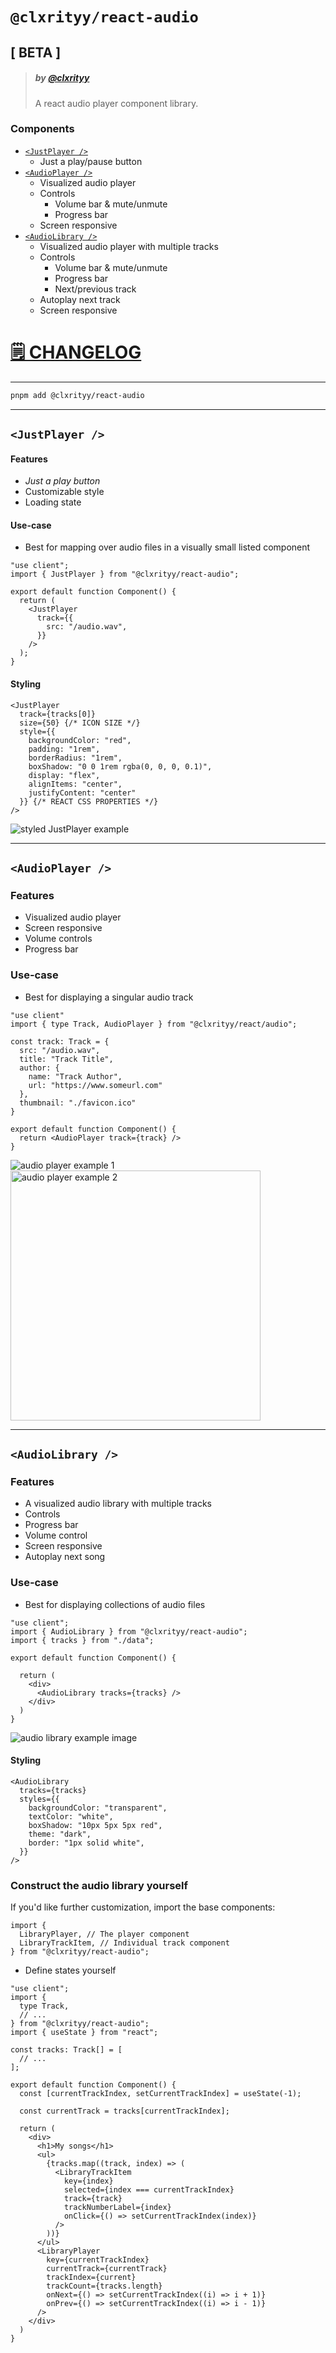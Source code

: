 # `@clxrityy/react-audio`
## [ BETA ]

> ##### by [@clxrityy](https://github.com/clxrityy)
> A react audio player component library.

### Components

- [`<JustPlayer />`](#justplayer-)
  - Just a play/pause button
- [`<AudioPlayer />`](#audioplayer-)
  - Visualized audio player
  - Controls
    - Volume bar & mute/unmute
    - Progress bar
  - Screen responsive
- [`<AudioLibrary />`](#audiolibrary-)
  - Visualized audio player with multiple tracks
  - Controls
    - Volume bar & mute/unmute
    - Progress bar
    - Next/previous track
  - Autoplay next track
  - Screen responsive


# [🗒️ CHANGELOG](/CHANGELOG.md)

---
```zsh
pnpm add @clxrityy/react-audio
```

---

## `<JustPlayer />`

#### Features
- *Just a play button*
- Customizable style
- Loading state

#### Use-case
- Best for mapping over audio files in a visually small listed component

```tsx
"use client";
import { JustPlayer } from "@clxrityy/react-audio";

export default function Component() {
  return (
    <JustPlayer
      track={{
        src: "/audio.wav",
      }}
    />
  );
}
```

#### Styling

```tsx
<JustPlayer 
  track={tracks[0]} 
  size={50} {/* ICON SIZE */}
  style={{
    backgroundColor: "red",
    padding: "1rem",
    borderRadius: "1rem",
    boxShadow: "0 0 1rem rgba(0, 0, 0, 0.1)",
    display: "flex",
    alignItems: "center",
    justifyContent: "center"
  }} {/* REACT CSS PROPERTIES */}  
/>
```

![styled JustPlayer example](https://i.gyazo.com/162d4c8c077928b7d3e463a5c2cbf4ea.png)

---

## `<AudioPlayer />`

### Features
- Visualized audio player
- Screen responsive
- Volume controls
- Progress bar

### Use-case
- Best for displaying a singular audio track

```tsx
"use client"
import { type Track, AudioPlayer } from "@clxrityy/react/audio";

const track: Track = {
  src: "/audio.wav",
  title: "Track Title",
  author: {
    name: "Track Author",
    url: "https://www.someurl.com"
  },
  thumbnail: "./favicon.ico"
}

export default function Component() {
  return <AudioPlayer track={track} />
}
```

<img src="https://i.gyazo.com/39711cba228a89bc7afd4417ff566e78.png" alt="audio player example 1" style="display:inline-block;"  />
<img src="https://i.gyazo.com/5b9e7f2308653d23b81564b1a54a7145.png" alt="audio player example 2" height="400px" style="display:inline-block;" />


---

## `<AudioLibrary />`

### Features
- A visualized audio library with multiple tracks
- Controls
- Progress bar
- Volume control
- Screen responsive
- Autoplay next song

### Use-case
- Best for displaying collections of audio files

```tsx
"use client";
import { AudioLibrary } from "@clxrityy/react-audio";
import { tracks } from "./data";

export default function Component() {

  return (
    <div>
      <AudioLibrary tracks={tracks} />
    </div>
  )
}
```

<img src="https://i.gyazo.com/29f40fe844eedea54f6577cd52d7ea78.png" alt="audio library example image" />

#### Styling

```tsx
<AudioLibrary
  tracks={tracks}
  styles={{
    backgroundColor: "transparent",
    textColor: "white",
    boxShadow: "10px 5px 5px red",
    theme: "dark",
    border: "1px solid white",
  }}
/>
```

### Construct the audio library yourself

If you'd like further customization, import the base components:

```tsx
import { 
  LibraryPlayer, // The player component
  LibraryTrackItem, // Individual track component
} from "@clxrityy/react-audio";
```

- Define states yourself

```tsx
"use client";
import {
  type Track,
  // ...
} from "@clxrityy/react-audio";
import { useState } from "react";

const tracks: Track[] = [
  // ...
];

export default function Component() {
  const [currentTrackIndex, setCurrentTrackIndex] = useState(-1);

  const currentTrack = tracks[currentTrackIndex];

  return (
    <div>
      <h1>My songs</h1>
      <ul>
        {tracks.map((track, index) => (
          <LibraryTrackItem
            key={index}
            selected={index === currentTrackIndex}
            track={track}
            trackNumberLabel={index}
            onClick={() => setCurrentTrackIndex(index)}
          />
        ))}
      </ul>
      <LibraryPlayer 
        key={currentTrackIndex}
        currentTrack={currentTrack}
        trackIndex={current}
        trackCount={tracks.length}
        onNext={() => setCurrentTrackIndex((i) => i + 1)}
        onPrev={() => setCurrentTrackIndex((i) => i - 1)}
      />
    </div>
  )
}
```